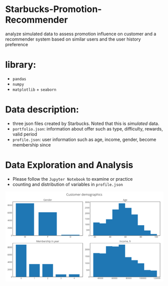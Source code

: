 # Starbucks-Promotion-Recommender
analyze simulated data to assess promotion influence on customer and a recommender system based on similar users and the user history preference

# library:
- `pandas`
- `numpy`
- `matplotlib` + `seaborn`

# Data description:
- three json files created by Starbucks. Noted that this is *simulated* data.
- `portfolio.json`: information about offer such as type, difficulty, rewards, valid period
- `profile.json`: user information such as age, income, gender, become membership since

# Data Exploration and Analysis
- Please follow the `Jupyter Notebook` to examine or practice
- counting and distribution of variables in `profile.json`
<p>
  <img src='./img/profile.png'>
<p>
